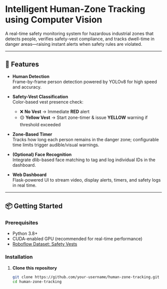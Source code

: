 # Intelligent Human-Zone Tracking using Computer Vision

A real-time safety monitoring system for hazardous industrial zones that detects people, verifies safety-vest compliance, and tracks dwell-time in danger areas—raising instant alerts when safety rules are violated.

---

## 🚀 Features

- **Human Detection**  
  Frame-by-frame person detection powered by YOLOv8 for high speed and accuracy.

- **Safety-Vest Classification**  
  Color-based vest presence check:  
  - ❌ **No Vest** → Immediate **RED** alert  
  - 🟡 **Yellow Vest** → Start zone-timer & issue **YELLOW** warning if threshold exceeded

- **Zone-Based Timer**  
  Tracks how long each person remains in the danger zone; configurable time limits trigger audible/visual warnings.

- **(Optional) Face Recognition**  
  Integrate dlib-based face matching to tag and log individual IDs in the dashboard.

- **Web Dashboard**  
  Flask-powered UI to stream video, display alerts, timers, and safety logs in real time.

---

## 📦 Getting Started

### Prerequisites

- Python 3.8+  
- CUDA-enabled GPU (recommended for real-time performance)  
- [Roboflow Dataset: Safety Vests](https://universe.roboflow.com/zhanibek/safety-vests-wz02d/dataset/1)  

### Installation

1. **Clone this repository**  
   ```bash
   git clone https://github.com/your-username/human-zone-tracking.git
   cd human-zone-tracking
